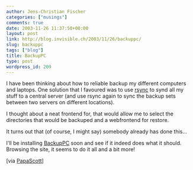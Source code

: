 ```yaml
---
author: Jens-Christian Fischer
categories: ["musings"]
comments: true
date: 2003-11-26 11:37:50+00:00
layout: post
link: http://blog.invisible.ch/2003/11/26/backuppc/
slug: backuppc
tags: ["blog"]
title: BackupPC
type: post
wordpress_id: 209
---
```


I have been thinking about how to reliable backup my different computers and laptops. One solution that I favoured was to use [rsync](http://rsync.samba.org) to synd all my stuff to a central server (and use rsync again to sync the backup sets between two servers on different locations).

I thought about a neat frontend for, that would allow me to select the directories that would be backuped and a webfrontend for restore.

It turns out that (of course, I might say) somebody already has done this...

I'll be installing [BackupPC](http://backuppc.sourceforge.net/) soon and see if it indeed does what it should. Browsing the site, it seems to do it all and a bit more!

[via [PapaScott](http://www.papascott.de/2003/11/14/2702.php)]
